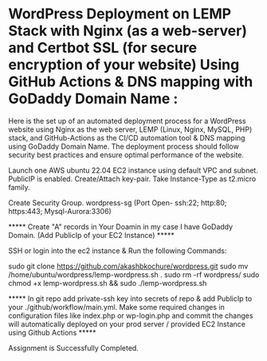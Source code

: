 # WordPress Deployment on LEMP Stack with Nginx (as a web-server) and Certbot SSL (for secure encryption of your website) Using GitHub Actions & DNS mapping with GoDaddy Domain Name :

Here is the set up of an automated deployment process for a WordPress website using Nginx as the web server, LEMP (Linux, Nginx, MySQL, PHP) stack, and GitHub-Actions as the CI/CD automation tool & DNS mapping using GoDaddy Domain Name. The deployment process should follow security best practices and ensure optimal performance of the website.

Launch one AWS ubuntu 22.04 EC2 instance using default VPC and subnet. PublicIP is enabled. Create/Attach key-pair. Take Instance-Type as t2.micro family.

Create Security Group. wordpress-sg (Port Open- ssh:22; http:80; https:443; Mysql-Aurora:3306)

***** Create "A" records in Your Doamin in my case I have GoDaddy Domain. (Add PublicIp of your EC2 Instance) *****

SSH or login into the ec2 instance & Run the following Commands:

sudo git clone https://github.com/akashbkochure/wordpress.git
sudo mv /home/ubuntu/wordpress/lemp-wordpress.sh .
sudo rm -rf wordpress/
sudo chmod +x lemp-wordpress.sh  && sudo ./lemp-wordpress.sh

***** In git repo add private-ssh key into secrets of repo & add PublicIp to your ./github/workflow/main.yml. Make some required changes in configuration files like index.php or wp-login.php and commit the changes will automatically deployed on your prod server / provided EC2 Instance using Github Actions *****

Assignment is Successfully Completed.
